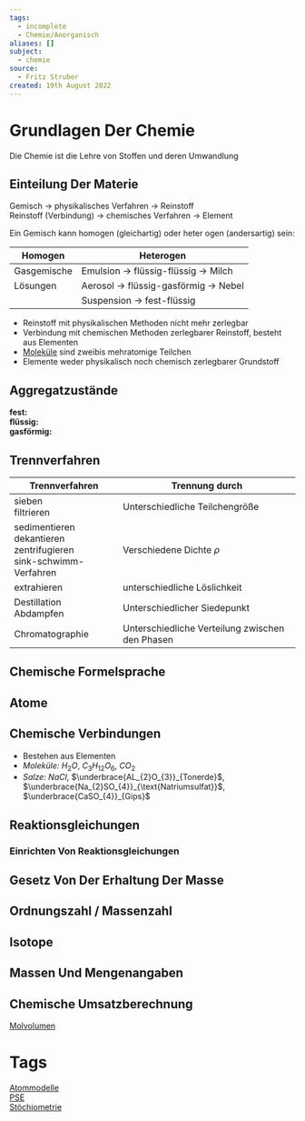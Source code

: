 ```yaml
---
tags:
  - incomplete
  - Chemie/Anorganisch
aliases: []
subject:
  - chemie
source:
  - Fritz Struber
created: 19th August 2022
---
```


# Grundlagen Der Chemie

Die Chemie ist die Lehre von Stoffen und deren Umwandlung

## Einteilung Der Materie

Gemisch $\longrightarrow$ physikalisches Verfahren $\longrightarrow$ Reinstoff  
Reinstoff (Verbindung) $\longrightarrow$ chemisches Verfahren $\longrightarrow$ Element 

Ein Gemisch kann homogen (gleichartig) oder heter ogen (andersartig) sein:

| Homogen     | Heterogen                                                   |
| ----------- | ----------------------------------------------------------- |
| Gasgemische | Emulsion $\rightarrow$ flüssig-flüssig $\rightarrow$ Milch  |
| Lösungen    | Aerosol $\rightarrow$ flüssig-gasförmig $\rightarrow$ Nebel |
|             | Suspension $\rightarrow$ fest-flüssig                       | 

- Reinstoff mit physikalischen Methoden nicht mehr zerlegbar
- Verbindung mit chemischen Methoden zerlegbarer Reinstoff, besteht aus Elementen
- [Moleküle](Atombindung.md) sind zweibis mehratomige Teilchen
- Elemente weder physikalisch noch chemisch zerlegbarer Grundstoff

## Aggregatzustände

**fest:**  
**flüssig:**  
**gasförmig:**

## Trennverfahren

| Trennverfahren                                                                 | Trennung durch                                  |
| ------------------------------------------------------------------------------ | ----------------------------------------------- |
| sieben<br>filtrieren                                                           | Unterschiedliche Teilchengröße                  |
| sedimentieren <br> dekantieren <br> zentrifugieren <br> sink-schwimm-Verfahren | Verschiedene Dichte $\rho$                      |
| extrahieren                                                                    | unterschiedliche Löslichkeit                    |
| Destillation <br> Abdampfen                                                    | Unterschiedlicher Siedepunkt                    |
| Chromatographie                                                                | Unterschiedliche Verteilung zwischen den Phasen |

## Chemische Formelsprache

## Atome

## Chemische Verbindungen

- Bestehen aus Elementen
- _Moleküle:_ $H_2O$, $C_{3}H_{12}O_{6}$, $CO_{2}$
- _Salze:_ $NaCl$, $\underbrace{AL_{2}O_{3}}_{Tonerde}$, $\underbrace{Na_{2}SO_{4}}_{\text{Natriumsulfat}}$, $\underbrace{CaSO_{4}}_{Gips}$

## Reaktionsgleichungen

### Einrichten Von Reaktionsgleichungen

## Gesetz Von Der Erhaltung Der Masse

## Ordnungszahl / Massenzahl

## Isotope

## Massen Und Mengenangaben

## Chemische Umsatzberechnung

[Molvolumen](Molvolumen.md)

# Tags

[Atommodelle](Atommodelle.md)  
[PSE](Periodensystem%20der%20Elemente.md)  
[Stöchiometrie](Stöchiometrie.md) 